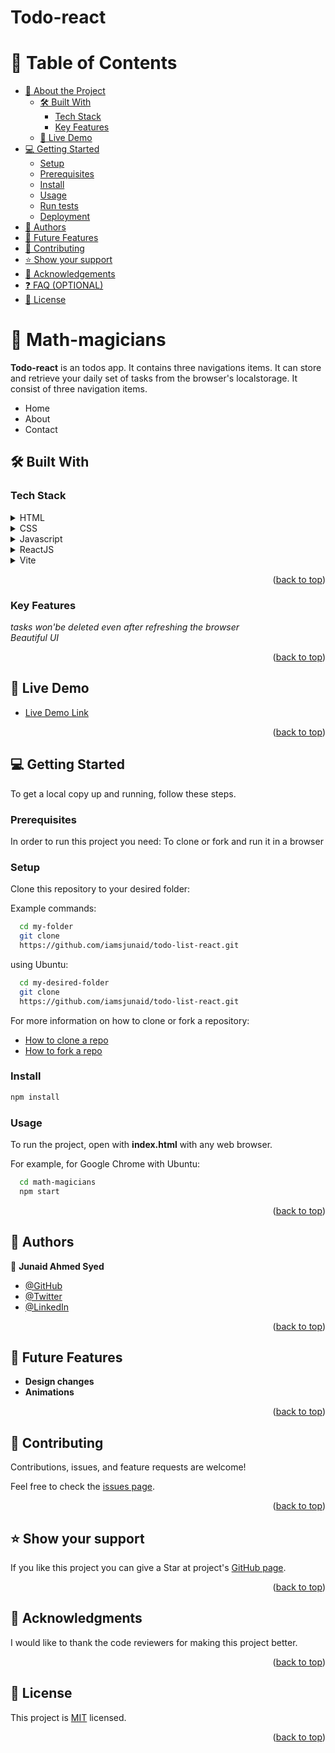  
<a id="readme-top"></a>

# Todo-react

# 📗 Table of Contents

- [📖 About the Project](#about-project)
  - [🛠 Built With](#built-with)
    - [Tech Stack](#tech-stack)
    - [Key Features](#key-features)
  - [🚀 Live Demo](#live-demo)
- [💻 Getting Started](#getting-started)
  - [Setup](#setup)
  - [Prerequisites](#prerequisites)
  - [Install](#install)
  - [Usage](#usage)
  - [Run tests](#run-tests)
  - [Deployment](#triangular_flag_on_post-deployment)
- [👥 Authors](#authors)
- [🔭 Future Features](#future-features)
- [🤝 Contributing](#contributing)
- [⭐️ Show your support](#support)
- [🙏 Acknowledgements](#acknowledgements)
- [❓ FAQ (OPTIONAL)](#faq)
- [📝 License](#license)

<!-- PROJECT DESCRIPTION -->

# 📖 Math-magicians <a name="about-project"></a>

**Todo-react** is an todos app. It contains three navigations items. It can store and retrieve your daily set of tasks from the browser's localstorage. It consist of three navigation items.
<ul>
<li>Home</li>
<li>About</li>
<li>Contact</li>
</ul>
 
## 🛠 Built With <a name="built-with"></a>

### Tech Stack <a name="tech-stack"></a>

<details>
  <summary>HTML</summary>
  <ul>
    <li><a href="https://developer.mozilla.org/en-US/docs/Web/HTML">HTML</a></li>
  </ul>
</details>

<details>
<summary>CSS</summary>
  <ul>
    <li><a href="https://developer.mozilla.org/en-US/docs/Web/CSS">CSS</a></li>
  </ul>
</details>

<details>
  <summary>Javascript</summary>
  <ul>
    <li><a href="https://developer.mozilla.org/en-US/docs/Web/JavaScript">JavaScript</a></li>
  </ul>
</details>

<details>
  <summary>ReactJS</summary>
  <ul>
    <li><a href="https://legacy.reactjs.org/docs/getting-started.html">ReactJS</a></li>
  </ul>
</details>

<details>
  <summary>Vite</summary>
  <ul>
    <li><a href="(https://vitejs.dev/)">Vite</a></li>
  </ul>
</details>

<p align="right">(<a href="#readme-top">back to top</a>)</p>

### Key Features <a name="key-features"></a>

*tasks won'be deleted even after refreshing the browser*<br>
*Beautiful UI*

<p align="right">(<a href="#readme-top">back to top</a>)</p>

<!-- LIVE DEMO -->

## 🚀 Live Demo <a name="live-demo"></a>

- [Live Demo Link](https://todo-list-react-8ect.onrender.com/)

<p align="right">(<a href="#readme-top">back to top</a>)</p>

## 💻 Getting Started <a name="getting-started"></a>

To get a local copy up and running, follow these steps.

### Prerequisites

In order to run this project you need: To clone or fork and run it in a browser


### Setup

Clone this repository to your desired folder:

Example commands:

```sh
  cd my-folder
  git clone
  https://github.com/iamsjunaid/todo-list-react.git
```

using Ubuntu:

```sh
  cd my-desired-folder
  git clone 
  https://github.com/iamsjunaid/todo-list-react.git
```

For more information on how to clone or fork a repository:
- <a href="https://docs.github.com/en/repositories/creating-and-managing-repositories/cloning-a-repository">How to clone a repo</a>
- <a href="https://docs.github.com/en/get-started/quickstart/fork-a-repo">How to fork a repo</a>

### Install

```sh
npm install
```

### Usage

To run the project, open with **index.html** with any web browser.

For example, for Google Chrome with Ubuntu:

```sh
  cd math-magicians
  npm start
```

<p align="right">(<a href="#readme-top">back to top</a>)</p>

<!-- AUTHORS -->

## 👥 Authors <a name="authors"></a>

👤 **Junaid Ahmed Syed**

- [@GitHub](https://github.com/iamsjunaid)
- [@Twitter](https://twitter.com/junaidahmedsd)
- [@LinkedIn](https://www.linkedin.com/in/junaid-syed-058b2779/)


<p align="right">(<a href="#readme-top">back to top</a>)</p>

## 🔭 Future Features <a name="future-features"></a>


- **Design changes**
- **Animations**

<p align="right">(<a href="#readme-top">back to top</a>)</p>

## 🤝 Contributing <a name="contributing"></a>

Contributions, issues, and feature requests are welcome!

Feel free to check the [issues page](https://github.com/iamsjunaid/todo-list-react/issues ).

<p align="right">(<a href="#readme-top">back to top</a>)</p>

## ⭐️ Show your support <a name="support"></a>

If you like this project you can give a Star at project's [GitHub page](https://github.com/iamsjunaid/todo-list-react).

<p align="right">(<a href="#readme-top">back to top</a>)</p>

## 🙏 Acknowledgments <a name="acknowledgements"></a>

I would like to thank the code reviewers for making this project better.

<p align="right">(<a href="#readme-top">back to top</a>)</p>

## 📝 License <a name="license"></a>

This project is [MIT](https://github.com/iamsjunaid/todo-list-react/blob/main/LICENSE) licensed.

<p align="right">(<a href="#readme-top">back to top</a>)</p>


